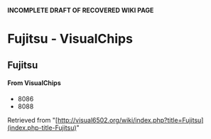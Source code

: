 **INCOMPLETE DRAFT OF RECOVERED WIKI PAGE**

# Fujitsu - VisualChips

## Fujitsu

#### From VisualChips

- 8086
- 8088

Retrieved from "[http://visual6502.org/wiki/index.php?title=Fujitsu](index.php-title-Fujitsu)"

